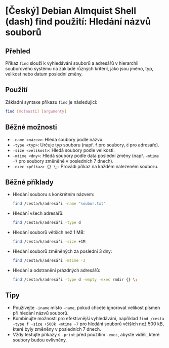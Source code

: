 # [Český] Debian Almquist Shell (dash) find použití: Hledání názvů souborů

## Přehled
Příkaz `find` slouží k vyhledávání souborů a adresářů v hierarchii souborového systému na základě různých kritérií, jako jsou jméno, typ, velikost nebo datum poslední změny.

## Použití
Základní syntaxe příkazu `find` je následující:

```bash
find [možnosti] [argumenty]
```

## Běžné možnosti
- `-name <název>`: Hledá soubory podle názvu.
- `-type <typ>`: Určuje typ souboru (např. `f` pro soubory, `d` pro adresáře).
- `-size <velikost>`: Hledá soubory podle velikosti.
- `-mtime <dny>`: Hledá soubory podle data poslední změny (např. `-mtime -7` pro soubory změněné v posledních 7 dnech).
- `-exec <příkaz> {} \;`: Provádí příkaz na každém nalezeném souboru.

## Běžné příklady
- Hledání souboru s konkrétním názvem:
  ```bash
  find /cesta/k/adresáři -name "soubor.txt"
  ```

- Hledání všech adresářů:
  ```bash
  find /cesta/k/adresáři -type d
  ```

- Hledání souborů větších než 1 MB:
  ```bash
  find /cesta/k/adresáři -size +1M
  ```

- Hledání souborů změněných za poslední 3 dny:
  ```bash
  find /cesta/k/adresáři -mtime -3
  ```

- Hledání a odstranění prázdných adresářů:
  ```bash
  find /cesta/k/adresáři -type d -empty -exec rmdir {} \;
  ```

## Tipy
- Používejte `-iname` místo `-name`, pokud chcete ignorovat velikost písmen při hledání názvů souborů.
- Kombinujte možnosti pro efektivnější vyhledávání, například `find /cesta -type f -size +500k -mtime -7` pro hledání souborů větších než 500 kB, které byly změněny v posledních 7 dnech.
- Vždy testujte příkazy s `-print` před použitím `-exec`, abyste viděli, které soubory budou ovlivněny.